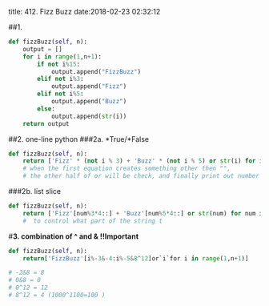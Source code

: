 title: 412. Fizz Buzz
date:2018-02-23 02:32:12

##1. 
```python
def fizzBuzz(self, n):
    output = []
    for i in range(1,n+1):
        if not i%15:
            output.append("FizzBuzz")
        elif not i%3:
            output.append("Fizz")
        elif not i%5:
            output.append("Buzz")
        else:
            output.append(str(i))
    return output
```

##2. one-line python
###2a. *True/*False
```python
def fizzBuzz(self, n):
    return ['Fizz' * (not i % 3) + 'Buzz' * (not i % 5) or str(i) for i in range(1, n+1)]
    # when the first equation creates something other then "", 
    # the other half of or will be check, and finally print out number
```

###2b. list slice
```python
def fizzBuzz(self, n):
    return ['Fizz'[num%3*4::] + 'Buzz'[num%5*4::] or str(num) for num in range(1, n+1)]
    #  to control what part of the string t
```
#**3. combination of ^ and &  !!Important**
```python
def fizzBuzz(self, n):
    return['FizzBuzz'[i%-3&-4:i%-5&8^12]or`i`for i in range(1,n+1)]

# -2&8 = 8
# 0&8 = 0
# 0^12 = 12
# 8^12 = 4 (1000^1100=100 )
```

